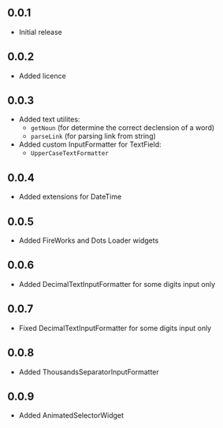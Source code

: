## 0.0.1

* Initial release

## 0.0.2

* Added licence

## 0.0.3
* Added text utilites:
    - ```getNoun``` (for determine the correct declension of a word)
    - ```parseLink``` (for parsing link from string)
* Added custom InputFormatter for TextField:
    - ```UpperCaseTextFormatter```

## 0.0.4
* Added extensions for DateTime

## 0.0.5
* Added FireWorks and Dots Loader widgets

## 0.0.6
* Added DecimalTextInputFormatter for some digits input only

## 0.0.7
* Fixed DecimalTextInputFormatter for some digits input only
  
## 0.0.8
* Added ThousandsSeparatorInputFormatter

## 0.0.9
* Added AnimatedSelectorWidget
